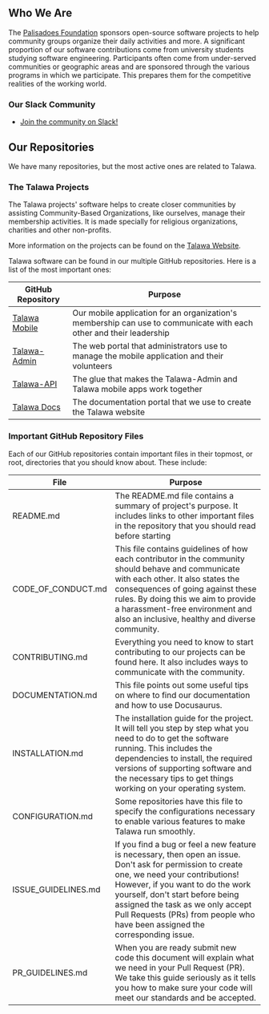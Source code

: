 ## Who We Are
The [Palisadoes Foundation](https://www.palisadoes.org) sponsors open-source software projects to help community groups organize their daily activities and more. A significant proportion of our software contributions come from university students studying software engineering. Participants often come from under-served communities or geographic areas and are sponsored through the various programs in which we participate. This prepares them for the competitive realities of the working world.

### Our Slack Community
- [Join the community on Slack!](https://join.slack.com/t/thepalisadoes-dyb6419/shared_invite/zt-2jwmcdxza-IV5Im~DSg1kwpamIbrQzYQ)

## Our Repositories
We have many repositories, but the most active ones are related to Talawa.

### The Talawa Projects

The Talawa projects' software helps to create closer communities by assisting Community-Based Organizations, like ourselves, manage their membership activities. It is made specially for religious organizations, charities and other non-profits.

More information on the projects can be found on the [Talawa Website](https://docs.talawa.io).

Talawa software can be found in our multiple GitHub repositories. Here is a list of the most important ones:

| GitHub Repository | Purpose |
| --- | --- |
| [Talawa Mobile](https://github.com/PalisadoesFoundation/talawa) | Our mobile application for an organization's membership can use to communicate with each other and their leadership |
| [Talawa-Admin](https://github.com/PalisadoesFoundation/talawa-admin) | The web portal that administrators use to manage the mobile application and their volunteers |
| [Talawa-API](https://github.com/PalisadoesFoundation/talawa-api) | The glue that makes the Talawa-Admin and Talawa mobile apps work together |
| [Talawa Docs](https://github.com/PalisadoesFoundation/talawa-docs) | The documentation portal that we use to create the Talawa website |

### Important GitHub Repository Files

Each of our GitHub repositories contain important files in their topmost, or root, directories that you should know about. These include:

| File | Purpose |
| --- | --- |
| README.md | The README.md file contains a summary of project's purpose. It includes links to other important files in the repository that you should read before starting |
| CODE_OF_CONDUCT.md | This file contains guidelines of how each contributor in the community should behave and communicate with each other. It also states the consequences of going against these rules. By doing this we aim to provide a harassment-free environment and also an inclusive, healthy and diverse community. |
| CONTRIBUTING.md | Everything you need to know to start contributing to our projects can be found here. It also includes ways to communicate with the community. |
| DOCUMENTATION.md | This file points out some useful tips on where to find our documentation and how to use Docusaurus. |
| INSTALLATION.md | The installation guide for the project. It will tell you step by step what you need to do to get the software running. This includes the dependencies to install, the required versions of supporting software and the necessary tips to get things working on your operating system. |
| CONFIGURATION.md | Some repositories have this file to specify the configurations necessary to enable various features to make Talawa run smoothly. |
| ISSUE_GUIDELINES.md | If you find a bug or feel a new feature is necessary, then open an issue. Don't ask for permission to create one, we need your contributions! However, if you want to do the work yourself, don't start before being assigned the task as we only accept Pull Requests (PRs) from people who have been assigned the corresponding issue. |
| PR_GUIDELINES.md | When you are ready submit new code this document will explain what we need in your Pull Request (PR). We take this guide seriously as it tells you how to make sure your code will meet our standards and be accepted. |
